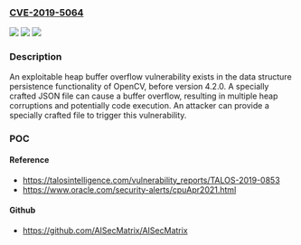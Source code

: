 ### [CVE-2019-5064](https://cve.mitre.org/cgi-bin/cvename.cgi?name=CVE-2019-5064)
![](https://img.shields.io/static/v1?label=Product&message=OpenCV&color=blue)
![](https://img.shields.io/static/v1?label=Version&message=n%2Fa&color=blue)
![](https://img.shields.io/static/v1?label=Vulnerability&message=CWE-120%3A%20Buffer%20Copy%20without%20Checking%20Size%20of%20Input%20('Classic%20Buffer%20Overflow')&color=brighgreen)

### Description

An exploitable heap buffer overflow vulnerability exists in the data structure persistence functionality of OpenCV, before version 4.2.0. A specially crafted JSON file can cause a buffer overflow, resulting in multiple heap corruptions and potentially code execution. An attacker can provide a specially crafted file to trigger this vulnerability.

### POC

#### Reference
- https://talosintelligence.com/vulnerability_reports/TALOS-2019-0853
- https://www.oracle.com/security-alerts/cpuApr2021.html

#### Github
- https://github.com/AISecMatrix/AISecMatrix

